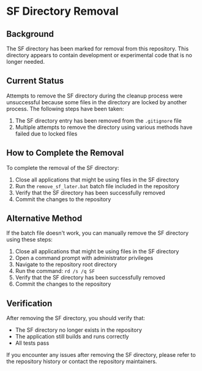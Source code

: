 # SF Directory Removal

## Background
The SF directory has been marked for removal from this repository. This directory appears to contain development or experimental code that is no longer needed.

## Current Status
Attempts to remove the SF directory during the cleanup process were unsuccessful because some files in the directory are locked by another process. The following steps have been taken:

1. The SF directory entry has been removed from the `.gitignore` file
2. Multiple attempts to remove the directory using various methods have failed due to locked files

## How to Complete the Removal
To complete the removal of the SF directory:

1. Close all applications that might be using files in the SF directory
2. Run the `remove_sf_later.bat` batch file included in the repository
3. Verify that the SF directory has been successfully removed
4. Commit the changes to the repository

## Alternative Method
If the batch file doesn't work, you can manually remove the SF directory using these steps:

1. Close all applications that might be using files in the SF directory
2. Open a command prompt with administrator privileges
3. Navigate to the repository root directory
4. Run the command: `rd /s /q SF`
5. Verify that the SF directory has been successfully removed
6. Commit the changes to the repository

## Verification
After removing the SF directory, you should verify that:
- The SF directory no longer exists in the repository
- The application still builds and runs correctly
- All tests pass

If you encounter any issues after removing the SF directory, please refer to the repository history or contact the repository maintainers.
